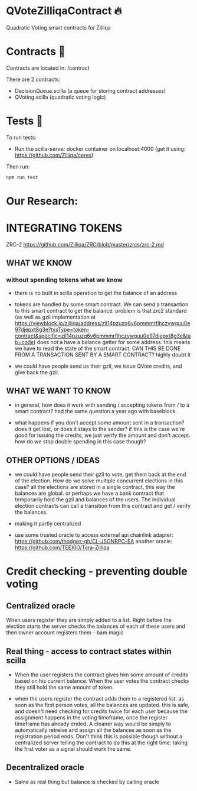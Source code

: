 # QVoteZilliqaContract :fire:
Quadratic Voting smart contracts for Zilliqa

# Contracts :scroll:
Contracts are located in: /contract

There are 2 contracts:
- DecisionQueue.scilla (a queue for storing contract addresses)
- QVoting.scilla (quadratic voting logic)

# Tests :hammer:
To run tests:
- Run the scilla-server docker container on localhost:4000 (get it using: https://github.com/Zilliqa/ceres)


Then run:

```bash
npm run test
```









# Our Research:
# INTEGRATING TOKENS 

ZRC-2 https://github.com/Zilliqa/ZRC/blob/master/zrcs/zrc-2.md

## WHAT WE KNOW 

### without spending tokens what we know 
- there is no built in scilla operation to get the balance of an address 

- tokens are handled by some smart contract. We can send a transaction to this smart contract to get the balance.
problem is that zrc2 standard (as well as gzil implementation at https://viewblock.io/zilliqa/address/zil14pzuzq6v6pmmmrfjhczywguu0e97djepxt8g3e?txsType=token-contract&specific=zil14pzuzq6v6pmmmrfjhczywguu0e97djepxt8g3e&tab=code) does not a have a balance getter for some address. this means we have to read the state of the smart contract. CAN THIS BE DONE FROM A TRANSACTION SENT BY A SMART CONTRACT? highly doubt it

- we could have people send us their gzil, we issue QVote credits, and give back the gzil.

## WHAT WE WANT TO KNOW 
- in general, how does it work with sending / accepting tokens from / to a smart contract? had the same question a year ago with baseblock. 

- what happens if you don't accept some amount sent in a transaction? does it get lost, or does it stays to the sender? if this is the case we're good for issuing the credits, we just verify the amount and don't accept. how do we stop double spending in this case though? 



## OTHER OPTIONS / IDEAS	
- we could have people send their gzil to vote, get them back at the end of the election. How do we solve multiple concurrent elections in this case? all the elections are stored in a single contract, this way the balances are global. or perhaps we have a bank contract that temporarily hold the gzil and balances of the users. The individual election contracts can call a transition from this contract and get / verify the balances.  

- making it partly centralized 

- use some trusted oracle to access external api 
chainlink adapter: https://github.com/thodges-gh/CL-JSONRPC-EA
another oracle: https://github.com/TEEXIO/Tora-Zilliqa
# Credit checking - preventing double voting 

## Centralized oracle 
When users register they are simply added to a list. Right before the election starts the server checks the balances of each of these users and then owner account registers them - bam magic 

## Real thing - access to contract states within scilla
- When the user registers the contract gives him some amount of credits based on his current balance. When the user votes the contract checks they still hold the same amount of token. 

- when the users register the contract adds them to a registered list. as soon as the first person votes, all the balances are updated. this is safe, and doesn't need checking for credits twice for each user because the assignment happens in the voting timeframe, once the register timeframe has already ended. A cleaner way would be simply to automatically retreive and assign all the balances as soon as the registration period ends. Don't think this is possible though without a centralized server telling the contract to do this at the right time: taking the first voter as a signal should work the same. 

## Decentralized oracle
- Same as real thing but balance is checked by calling oracle 

